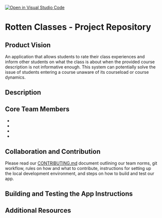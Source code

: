 [![Open in Visual Studio Code](https://classroom.github.com/assets/open-in-vscode-c66648af7eb3fe8bc4f294546bfd86ef473780cde1dea487d3c4ff354943c9ae.svg)](https://classroom.github.com/online_ide?assignment_repo_id=8730811&assignment_repo_type=AssignmentRepo)
# Rotten Classes - Project Repository

## Product Vision

An application that allows students to rate their class experiences and inform other students on what the class is about when the provided course description is not informative enough. This system can potentially solve the issue of students entering a course unaware of its courseload or course dynamics.

## Description

## Core Team Members

- 
-
-
-

## Collaboration and Contribution

Please read  our [CONTRIBUTING.md](./CONTRIBUTING.md) document outlining our team norms, git workflow, rules on how and what to contribute, instructions for setting up the local development environment, and steps on how to build and test our app.

## Building and Testing the App Instructions

## Additional Resources
